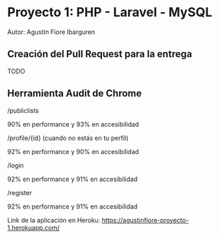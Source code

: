 # Proyecto 1: PHP - Laravel - MySQL

Autor: Agustín Fiore Ibarguren

## Creación del Pull Request para la entrega

TODO

## Herramienta Audit de Chrome

/publiclists

90% en performance y 93% en accesibilidad

/profile/{id} (cuando no estás en tu perfil)

92% en performance y 90% en accesibilidad

/login

92% en performance y 91% en accesibilidad

/register

92% en performance y 91% en accesibilidad

Link de la aplicación en Heroku: https://agustinfiore-proyecto-1.herokuapp.com/